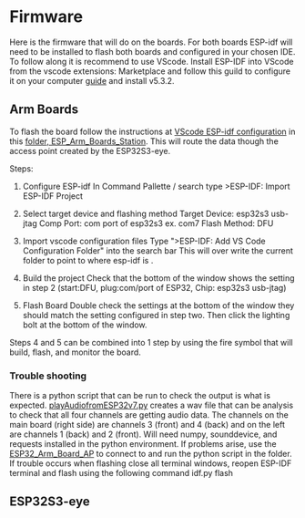 # Firmware

Here is the firmware that will do on the boards. 
For both boards ESP-idf will need to be installed to flash both boards and configured in your chosen IDE. To follow along it is recommend to use VScode.
Install ESP-IDF into VScode from the vscode extensions: Marketplace and follow this guild to configure it on your computer [guide](https://docs.espressif.com/projects/vscode-esp-idf-extension/en/latest/installation.html) and install v5.3.2.

## Arm Boards

To flash the board follow the instructions at [VScode ESP-idf configuration](https://docs.espressif.com/projects/vscode-esp-idf-extension/en/latest/startproject.html) in this [folder, ESP_Arm_Boards_Station](/Firmware/Arm%20Board/ESP32_Arm_Boards_Station). This will route the data though the access point created by the ESP32S3-eye. 

Steps:
1. Configure ESP-idf
In Command Pallette / search type >ESP-IDF: Import ESP-IDF Project

2. Select target device and flashing method
Target Device: esp32s3 usb-jtag
Comp Port: com port of esp32s3 ex. com7
Flash Method: DFU

3. Import vscode configuration files
Type ">ESP-IDF: Add VS Code Configuration Folder" into the search bar
This will over write the current folder to point to where esp-idf is .

4. Build the project
Check that the bottom of the window shows the setting in step 2 (start:DFU, plug:com/port of ESP32, Chip: esp32s3 usb-jtag)

5. Flash Board
Double check the settings at the bottom of the window they should match the setting configured in step two.
Then click the lighting bolt at the bottom of the window. 

Steps 4 and 5 can be combined into 1 step by using the fire symbol that will build, flash, and monitor the board.

### Trouble shooting
There is a python script that can be run to check the output is what is expected. [playAudiofromESP32v7.py](/Firmware/Arm%20Board/ESP32_Arm_Boards_Station/playAudioFromESP32v7.py) creates a wav file that can be analysis to check that all four channels are getting audio data. The channels on the main board (right side) are channels 3 (front) and 4 (back) and on the left are channels 1 (back) and 2 (front). Will need numpy, sounddevice, and requests installed in the python environment. 
If problems arise, use the [ESP32_Arm_Board_AP](/Firmware/Arm%20Board/ESP32_Arm_Boards_AP/) to connect to and run the python script in the folder.
If trouble occurs when flashing close all terminal windows, reopen ESP-IDF terminal and flash using the following command idf.py flash

## ESP32S3-eye

